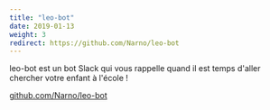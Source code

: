 ```yaml
---
title: "leo-bot"
date: 2019-01-13
weight: 3
redirect: https://github.com/Narno/leo-bot
---
```

leo-bot est un bot Slack qui vous rappelle quand il est temps d'aller chercher votre enfant à l'école !

[github.com/Narno/leo-bot](https://github.com/Narno/leo-bot)
